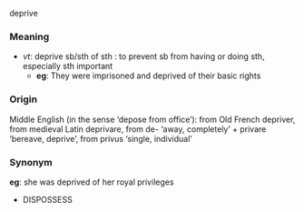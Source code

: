 deprive
### Meaning
+ _vt_: deprive sb/sth of sth : to prevent sb from having or doing sth, especially sth important
	+ __eg__: They were imprisoned and deprived of their basic rights

### Origin

Middle English (in the sense ‘depose from office’): from Old French depriver, from medieval Latin deprivare, from de- ‘away, completely’ + privare ‘bereave, deprive’, from privus ‘single, individual’

### Synonym

__eg__: she was deprived of her royal privileges

+ DISPOSSESS


